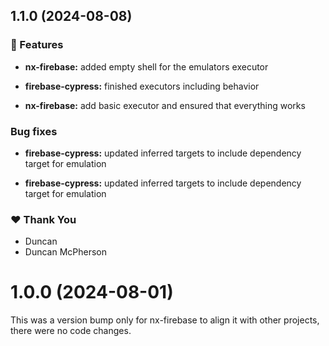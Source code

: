 ## 1.1.0 (2024-08-08)


### 🚀 Features

- **nx-firebase:** added empty shell for the emulators executor

- **firebase-cypress:** finished executors including behavior

- **nx-firebase:** add basic executor and ensured that everything works


### Bug fixes

- **firebase-cypress:** updated inferred targets to include dependency target for emulation

- **firebase-cypress:** updated inferred targets to include dependency target for emulation


### ❤️  Thank You

- Duncan
- Duncan McPherson

# 1.0.0 (2024-08-01)

This was a version bump only for nx-firebase to align it with other projects, there were no code changes.